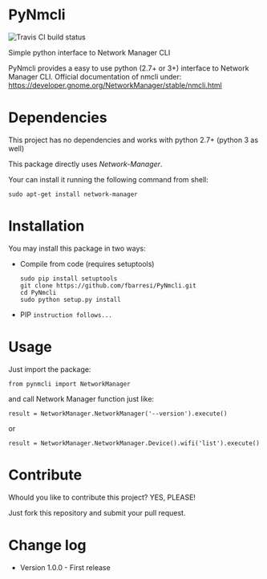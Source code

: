 # PyNmcli

![Travis CI build status](https://travis-ci.org/fbarresi/PyNmcli.svg?branch=master)

Simple python interface to Network Manager CLI

PyNmcli provides a easy to use python (2.7+ or 3+) interface to Network Manager CLI.
Official documentation of nmcli under: https://developer.gnome.org/NetworkManager/stable/nmcli.html

# Dependencies
This project has no dependencies and works with python 2.7+ (python 3 as well)

This package directly uses *Network-Manager*.

Your can install it running the following command from shell:

```sudo apt-get install network-manager```

# Installation
  You may install this package in two ways:
  * Compile from code (requires setuptools)
    ```
    sudo pip install setuptools
    git clone https://github.com/fbarresi/PyNmcli.git
    cd PyNmcli
    sudo python setup.py install
    ```

  * PIP
    ```instruction follows...```

# Usage
  Just import the package:

  ```from pynmcli import NetworkManager```

  and call Network Manager function just like:

  ```result = NetworkManager.NetworkManager('--version').execute()```

  or 

  ```result = NetworkManager.NetworkManager.Device().wifi('list').execute()```

# Contribute
  Whould you like to contribute this project? YES, PLEASE!

  Just fork this repository and submit your pull request.

# Change log
  * Version 1.0.0 - First release
